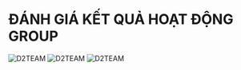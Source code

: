 # ĐÁNH GIÁ KẾT QUẢ HOẠT ĐỘNG GROUP

![D2TEAM](https://imgur.com/vBonDGZ.png)
![D2TEAM](https://imgur.com/GkHXGs0.png)
![D2TEAM](https://imgur.com/PU4O19k.png)
